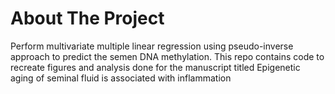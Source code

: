 # About The Project
Perform multivariate multiple linear regression using pseudo-inverse approach to predict the semen DNA methylation. This repo contains code to recreate figures and analysis done for the manuscript titled Epigenetic aging of seminal fluid is associated with inflammation

